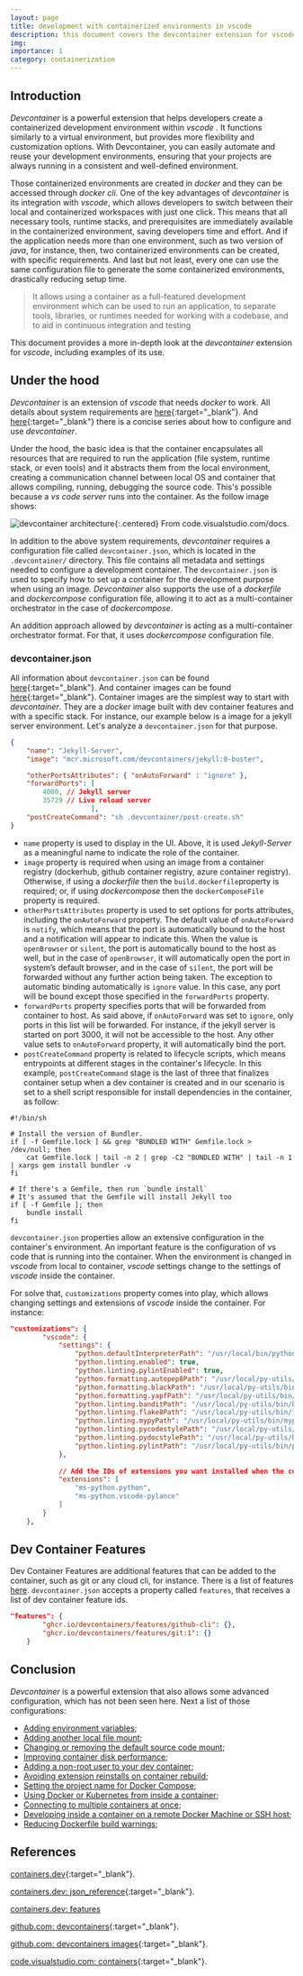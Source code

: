 ```yaml
---
layout: page
title: development with containerized environments in vscode
description: this document covers the devcontainer extension for vscode, which enables developers to work with containerized development environments
img: 
importance: 1
category: containerization
---
```

## Introduction

*Devcontainer* is a powerful extension that helps developers create a containerized development environment within *vscode* . It functions similarly to a virtual environment, but provides more flexibility and customization options. With Devcontainer, you can easily automate and reuse your development environments, ensuring that your projects are always running in a consistent and well-defined environment.

Those containerized environments are created in *docker* and they can be accessed through *docker cli*. One of the key advantages of *devcontainer* is its integration with *vscode*, which allows developers to switch between their local and containerized workspaces with just one click. This means that all necessary tools, runtime stacks, and prerequisites are immediately available in the containerized environment, saving developers time and effort. And if the application needs more than one environment, such as two version of *java*, for instance, then, two containerized environments can be created, with specific requirements. And last but not least, every one can use the same configuration file to generate the some containerized environments, drastically reducing setup time.

> It allows using a container as a full-featured development environment which can be used to run an application, to separate tools, libraries, or runtimes needed for working with a codebase, and to aid in continuous integration and testing

This document provides a more in-depth look at the *devcontainer* extension for *vscode*, including examples of its use.

## Under the hood

*Devcontainer* is an extension of *vscode* that needs *docker* to work. All details about system requirements are [here](https://code.visualstudio.com/docs/devcontainers/containers#_getting-started){:target="_blank"}. And [here](https://learn.microsoft.com/en-us/shows/beginners-series-to-dev-containers/?wt.mc_id=devcloud-11496-cxa){:target="_blank"} there is a concise series about how to configure and use *devcontainer*.

Under the hood, the basic idea is that the container encapsulates all resources that are required to run the application (file system, runtime stack, or even tools) and it abstracts them from the local environment, creating a communication channel between local OS and container that allows compiling, running, debugging the source code. This's possible because a *vs code server* runs into the container. As the follow image shows:

![devcontainer architecture](/assets/img/content/dev-container/architecture-containers.png){:.centered}
From code.visualstudio.com/docs.

In addition to the above system requirements, *devcontainer* requires a configuration file called `devcontainer.json`, which is located in the `.devcontainer/` directory. This file contains all metadata and settings needed to configure a development container. The `devcontainer.json` is used to specify how to set up a container for the development purpose when using an image. *Devcontainer* also supports the use of a *dockerfile* and *dockercompose* configuration file, allowing it to act as a multi-container orchestrator in the case of *dockercompose*.

An addition approach allowed by *devcontainer* is acting as a multi-container orchestrator format. For that, it uses *dockercompose* configuration file.

### devcontainer.json

All information about `devcontainer.json` can be found [here](https://containers.dev/implementors/json_reference/){:target="_blank"}. And container images can be found [here](https://github.com/devcontainers/images/tree/main/src){:target="_blank"}. Container images are the simplest way to start with *devcontainer*. They are a *docker* image built with dev container features and with a specific stack. For instance, our example below is a image for a jekyll server environment. Let's analyze a `devcontainer.json` for that purpose.

~~~ json
{
	"name": "Jekyll-Server",
	"image": "mcr.microsoft.com/devcontainers/jekyll:0-buster",

	"otherPortsAttributes": { "onAutoForward" : "ignore" },
	"forwardPorts": [
		4000, // Jekyll server
		35729 // Live reload server
	                ],
	"postCreateCommand": "sh .devcontainer/post-create.sh"
}
~~~

* `name` property is used to display in the UI. Above, it is used *Jekyll-Server* as a meaningful name to indicate the role of the container.
* `image` property is required when using an image from a container registry (dockerhub, github container registry, azure container registry). Otherwise, if using a *dockerfile* then the `build.dockerfile`property is required; or, if using *dockercompose* then the `dockerComposeFile` property is required.
* `otherPortsAttributes` property is used to set options for ports attributes, including the `onAutoForward` property. The default value of `onAutoForward` is `notify`, which means that the port is automatically bound to the host and a notification will appear to indicate this. When the value is `openBrowser` or `silent`, the port is automatically bound to the host as well, but in the case of `openBrowser`, it will automatically open the port in system’s default browser, and in the case of `silent`, the port will be forwarded without any further action being taken. The exception to automatic binding automatically is `ignore` value. In this case, any port will be bound except those specified in the `forwardPorts` property.
* `forwardPorts` property specifies ports that will be forwarded from container to host. As said above, if `onAutoForward` was set to `ignore`, only ports in this list will be forwarded. For instance, if the jekyll server is started on port 3000, it will not be accessible to the host. Any other value sets to `onAutoForward` property, it will automatically bind the port.
* `postCreateCommand` property is related to lifecycle scripts, which means entrypoints at different stages in the container's lifecycle. In this example, `postCreateCommand` stage is the last of three that finalizes container setup when a dev container is created and in our scenario is set to a shell script responsible for install dependencies in the container, as follow:

~~~ shell
#!/bin/sh

# Install the version of Bundler.
if [ -f Gemfile.lock ] && grep "BUNDLED WITH" Gemfile.lock > /dev/null; then
    cat Gemfile.lock | tail -n 2 | grep -C2 "BUNDLED WITH" | tail -n 1 | xargs gem install bundler -v
fi

# If there's a Gemfile, then run `bundle install`
# It's assumed that the Gemfile will install Jekyll too
if [ -f Gemfile ]; then
    bundle install
fi
~~~

`devcontainer.json` properties allow an extensive configuration in the container's environment. An important feature is the configuration of vs code that is running into the container. When the environment is changed in *vscode* from local to container, *vscode* settings change to the settings of *vscode* inside the container.

For solve that, `customizations` property comes into play, which allows changing settings and extensions of *vscode* inside the container. For instance:

~~~ json
"customizations": {
		"vscode": {
			"settings": { 
				"python.defaultInterpreterPath": "/usr/local/bin/python",
				"python.linting.enabled": true,
				"python.linting.pylintEnabled": true,
				"python.formatting.autopep8Path": "/usr/local/py-utils/bin/autopep8",
				"python.formatting.blackPath": "/usr/local/py-utils/bin/black",
				"python.formatting.yapfPath": "/usr/local/py-utils/bin/yapf",
				"python.linting.banditPath": "/usr/local/py-utils/bin/bandit",
				"python.linting.flake8Path": "/usr/local/py-utils/bin/flake8",
				"python.linting.mypyPath": "/usr/local/py-utils/bin/mypy",
				"python.linting.pycodestylePath": "/usr/local/py-utils/bin/pycodestyle",
				"python.linting.pydocstylePath": "/usr/local/py-utils/bin/pydocstyle",
				"python.linting.pylintPath": "/usr/local/py-utils/bin/pylint"
			},
			
			// Add the IDs of extensions you want installed when the container is created.
			"extensions": [
				"ms-python.python",
				"ms-python.vscode-pylance"
			]
		}
	},
~~~

## Dev Container Features

Dev Container Features are additional features that can be added to the container, such as git or any cloud cli, for instance. There is a list of features [here](https://containers.dev/features). `devcontainer.json` accepts a property called `features`, that receives a list of dev container feature ids.

~~~ json
"features": { 
        "ghcr.io/devcontainers/features/github-cli": {}, 
        "ghcr.io/devcontainers/features/git:1": {}
    }
~~~

## Conclusion

*Devcontainer* is a powerful extension that also allows some advanced configuration, which has not been seen here. Next a list of those configurations:

* [Adding environment variables](https://code.visualstudio.com/remote/advancedcontainers/environment-variables);
* [Adding another local file mount](https://code.visualstudio.com/remote/advancedcontainers/add-local-file-mount);
* [Changing or removing the default source code mount](https://code.visualstudio.com/remote/advancedcontainers/change-default-source-mount);
* [Improving container disk performance](https://code.visualstudio.com/remote/advancedcontainers/improve-performance);
* [Adding a non-root user to your dev container](https://code.visualstudio.com/remote/advancedcontainers/add-nonroot-user);
* [Avoiding extension reinstalls on container rebuild](https://code.visualstudio.com/remote/advancedcontainers/avoid-extension-reinstalls);
* [Setting the project name for Docker Compose](https://code.visualstudio.com/remote/advancedcontainers/set-docker-compose-project-name);
* [Using Docker or Kubernetes from inside a container](https://code.visualstudio.com/remote/advancedcontainers/use-docker-kubernetes);
* [Connecting to multiple containers at once](https://code.visualstudio.com/remote/advancedcontainers/connect-multiple-containers);
* [Developing inside a container on a remote Docker Machine or SSH host](https://code.visualstudio.com/remote/advancedcontainers/develop-remote-host);
* [Reducing Dockerfile build warnings](https://code.visualstudio.com/remote/advancedcontainers/reduce-docker-warnings);

## References

[containers.dev](https://containers.dev){:target="_blank"}.

[containers.dev: json_reference](https://containers.dev/implementors/json_reference/){:target="_blank"}.

[containers.dev: features](https://containers.dev/features)

[github.com: devcontainers](https://github.com/devcontainers){:target="_blank"}.

[github.com: devcontainers images](https://github.com/devcontainers/images/tree/main/src){:target="_blank"}.

[code.visualstudio.com: containers](https://code.visualstudio.com/docs/devcontainers/containers){:target="_blank"}.